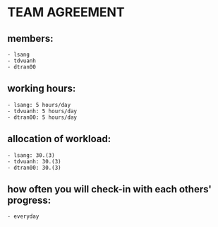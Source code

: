 # TEAM AGREEMENT
## members:
    - lsang
    - tdvuanh
    - dtran00
## working hours:
    - lsang: 5 hours/day
    - tdvuanh: 5 hours/day
    - dtran00: 5 hours/day
## allocation of workload:
    - lsang: 30.(3)
    - tdvuanh: 30.(3)
    - dtran00: 30.(3)
## how often you will check-in with each others' progress: 
    - everyday